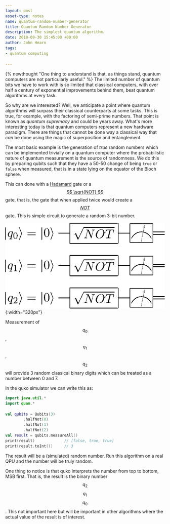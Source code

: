 ```yaml
---
layout: post
asset-type: notes
name: quantum-random-number-generator
title: Quantum Random Number Generator
description: The simplest quantum algorithm.
date: 2018-09-30 15:45:00 +00:00
author: John Hearn
tags:
- quantum computing

---
```


{% newthought "One thing to understand is that, as things stand, quantum computers are not particularly useful." %} The limited number of quantum bits we have to work with is so limited that classical computers, with over half a century of exponential improvements behind them, beat quantum algorithms at every task. 

So why are we interested? Well, we anticipate a point where quantum algorithms will surpass their classical counterparts at some tasks. This is true, for example, with the factoring of semi-prime numbers. That point is known as _quantum supremacy_ and could be years away. What's more interesting today is that quantum computers represent a new hardware paradigm. There are things that cannot be done way a classical way that *can* be done using the magic of superposition and entanglement.

The most basic example is the generation of _true_ random numbers which can be implemented trivially on a quantum computer where the probabilistic nature of quantum measurement is the source of randomness. We do this by preparing qubits such that they have a 50-50 change of being `true` or `false` when measured, that is in a state lying on the equator of the Bloch sphere. 

This can done with a [Hadamard](https://en.wikipedia.org/wiki/Quantum_logic_gate#Hadamard_(H)_gate) gate or a [$$ \sqrt{NOT} $$](https://en.wikipedia.org/wiki/Quantum_logic_gate#Square_root_of_NOT_gate_(%E2%88%9ANOT)) gate, that is, the gate that when applied twice would create a [$$ NOT $$](https://en.wikipedia.org/wiki/Quantum_logic_gate#Pauli-X_gate) gate. This is simple circuit to generate a random 3-bit number.

![Random number circuit](/assets/images/3-bit-rng.png){:width="320px"}

Measurement of $$q_0$$, $$q_1$$, $$q_2$$ will provide 3 random classical binary digits which can be treated as a number between 0 and 7.

In the quko simulator we can write this as:

```kotlin
import java.util.*
import quam.*

val qubits = Qubits(3)
        .halfNot(0)
        .halfNot(1)
        .halfNot(2)
val result = qubits.measureAll()
print(result)             // [false, true, true]
print(result.toInt())     // 3
```

The result will be a (simulated) random number. Run this algorithm on a real QPU and the number will be truly random.

One thing to notice is that quko interprets the number from top to bottom, MSB first. That is, the result is the binary number $$q_2$$$$q_1$$$$q_0$$. This not important here but will be important in other algorithms where the actual value of the result is of interest.